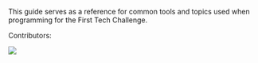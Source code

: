   This guide serves as a reference for common tools and topics used when programming for the First Tech Challenge. 

Contributors:

<a href="https://github.com/codeftc/codeftc.github.io/graphs/contributors" target="_blank">
  <img src="https://contrib.rocks/image?repo=codeftc/codeftc.github.io" />
</a>

